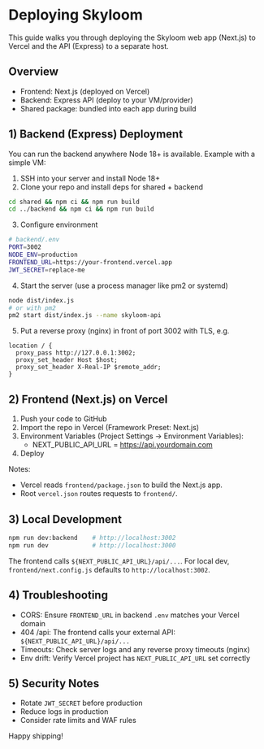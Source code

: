 # Deploying Skyloom

This guide walks you through deploying the Skyloom web app (Next.js) to Vercel and the API (Express) to a separate host.

## Overview
- Frontend: Next.js (deployed on Vercel)
- Backend: Express API (deploy to your VM/provider)
- Shared package: bundled into each app during build

## 1) Backend (Express) Deployment
You can run the backend anywhere Node 18+ is available. Example with a simple VM:

1) SSH into your server and install Node 18+
2) Clone your repo and install deps for shared + backend
```bash
cd shared && npm ci && npm run build
cd ../backend && npm ci && npm run build
```
3) Configure environment
```bash
# backend/.env
PORT=3002
NODE_ENV=production
FRONTEND_URL=https://your-frontend.vercel.app
JWT_SECRET=replace-me
```
4) Start the server (use a process manager like pm2 or systemd)
```bash
node dist/index.js
# or with pm2
pm2 start dist/index.js --name skyloom-api
```
5) Put a reverse proxy (nginx) in front of port 3002 with TLS, e.g.
```nginx
location / {
  proxy_pass http://127.0.0.1:3002;
  proxy_set_header Host $host;
  proxy_set_header X-Real-IP $remote_addr;
}
```

## 2) Frontend (Next.js) on Vercel
1) Push your code to GitHub
2) Import the repo in Vercel (Framework Preset: Next.js)
3) Environment Variables (Project Settings → Environment Variables):
   - NEXT_PUBLIC_API_URL = https://api.yourdomain.com
4) Deploy

Notes:
- Vercel reads `frontend/package.json` to build the Next.js app.
- Root `vercel.json` routes requests to `frontend/`.

## 3) Local Development
```bash
npm run dev:backend    # http://localhost:3002
npm run dev            # http://localhost:3000
```
The frontend calls `${NEXT_PUBLIC_API_URL}/api/...`. For local dev, `frontend/next.config.js` defaults to `http://localhost:3002`.

## 4) Troubleshooting
- CORS: Ensure `FRONTEND_URL` in backend `.env` matches your Vercel domain
- 404 /api: The frontend calls your external API: `${NEXT_PUBLIC_API_URL}/api/...`
- Timeouts: Check server logs and any reverse proxy timeouts (nginx)
- Env drift: Verify Vercel project has `NEXT_PUBLIC_API_URL` set correctly

## 5) Security Notes
- Rotate `JWT_SECRET` before production
- Reduce logs in production
- Consider rate limits and WAF rules

Happy shipping!
